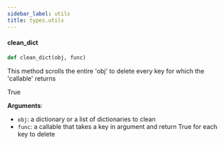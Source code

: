 ```yaml
---
sidebar_label: utils
title: types.utils
---
```


#### clean\_dict

```python
def clean_dict(obj, func)
```

This method scrolls the entire &#x27;obj&#x27; to delete every key for which the &#x27;callable&#x27; returns

True

**Arguments**:

- `obj`: a dictionary or a list of dictionaries to clean
- `func`: a callable that takes a key in argument and return True for each key to delete

